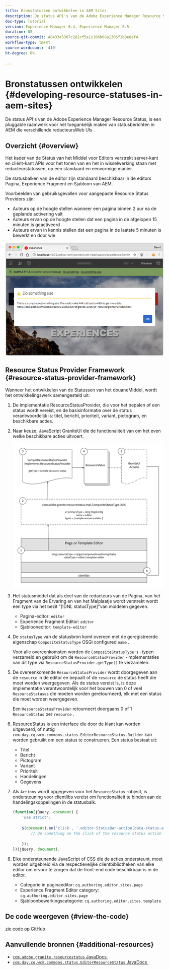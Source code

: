 ```yaml
---
title: Bronstatussen ontwikkelen in AEM Sites
description: De status API's van de Adobe Experience Manager Resource Status, is een pluggable raamwerk voor het toegankelijk maken van statusberichten in AEM die verschillende redacteursWeb UIs .
doc-type: Tutorial
version: Experience Manager 6.4, Experience Manager 6.5
duration: 88
source-git-commit: 48433a5367c281cf5a1c106b08a1306f1b0e8ef4
workflow-type: tm+mt
source-wordcount: '410'
ht-degree: 0%

---
```



# Bronstatussen ontwikkelen {#developing-resource-statuses-in-aem-sites}

De status API&#39;s van de Adobe Experience Manager Resource Status, is een pluggable raamwerk voor het toegankelijk maken van statusberichten in AEM die verschillende redacteursWeb UIs .

## Overzicht {#overview}

Het kader van de Status van het Middel voor Editors verstrekt server-kant en cliënt-kant APIs voor het tonen van en het in wisselwerking staan met redacteurstatussen, op een standaard en eenvormige manier.

De statusbalken van de editor zijn standaard beschikbaar in de editors Pagina, Experience Fragment en Sjabloon van AEM.

Voorbeelden van gebruiksgevallen voor aangepaste Resource Status Providers zijn:

* Auteurs op de hoogte stellen wanneer een pagina binnen 2 uur na de geplande activering valt
* Auteurs ervan op de hoogte stellen dat een pagina in de afgelopen 15 minuten is geactiveerd
* Auteurs ervan in kennis stellen dat een pagina in de laatste 5 minuten is bewerkt en door wie

![&#x200B; overzicht van het de redacteursmiddel van AEM &#x200B;](assets/sample-editor-resource-status-screenshot.png)

## Resource Status Provider Framework {#resource-status-provider-framework}

Wanneer het ontwikkelen van de Statussen van het douaneMiddel, wordt het ontwikkelingswerk samengesteld uit:

1. De implementatie ResourceStatusProvider, die voor het bepalen of een status wordt vereist, en de basisinformatie over de status verantwoordelijk is: titel, bericht, prioriteit, variant, pictogram, en beschikbare acties.
2. Naar keuze, JavaScript GraniteUI die de functionaliteit van om het even welke beschikbare acties uitvoert.

   ![&#x200B; architectuur van de middelstatus &#x200B;](assets/sample-editor-resource-status-application-architecture.png)

3. Het statusmiddel dat als deel van de redacteurs van de Pagina, van het Fragment van de Ervaring en van het Malplaatje wordt verstrekt wordt een type via het bezit &quot;[!DNL statusType]&quot;van middelen gegeven.

   * Pagina-editor: `editor`
   * Experience Fragment Editor: `editor`
   * Sjablooneditor: `template-editor`

4. De `statusType` van de statusbron komt overeen met de geregistreerde eigenschap `CompositeStatusType` OSGi configured `name` .

   Voor alle overeenkomsten worden de `CompositeStatusType's` -typen verzameld en gebruikt om de `ResourceStatusProvider` -implementaties van dit type via `ResourceStatusProvider.getType()` te verzamelen.

5. De overeenkomende `ResourceStatusProvider` wordt doorgegeven aan de `resource` in de editor en bepaalt of de `resource` de status heeft die moet worden weergegeven. Als de status vereist is, is deze implementatie verantwoordelijk voor het bouwen van 0 of veel `ResourceStatuses` die moeten worden geretourneerd, elk met een status die moet worden weergegeven.

   Een `ResourceStatusProvider` retourneert doorgaans 0 of 1 `ResourceStatus` per `resource` .

6. ResourceStatus is een interface die door de klant kan worden uitgevoerd, of nuttig `com.day.cq.wcm.commons.status.EditorResourceStatus.Builder` kan worden gebruikt om een status te construeren. Een status bestaat uit:

   * Titel
   * Bericht
   * Pictogram
   * Variant
   * Prioriteit
   * Handelingen
   * Gegevens

7. Als `Actions` wordt opgegeven voor het `ResourceStatus` -object, is ondersteuning voor clientlibs vereist om functionaliteit te binden aan de handelingskoppelingen in de statusbalk.

   ```js
   (function(jQuery, document) {
       'use strict';
   
       $(document).on('click', '.editor-StatusBar-action[data-status-action-id="do-something"]', function () {
           // Do something on the click of the resource status action
   
       });
   })(jQuery, document);
   ```

8. Elke ondersteunende JavaScript of CSS die de acties ondersteunt, moet worden uitgebreid via de respectievelijke clientbibliotheken van elke editor om ervoor te zorgen dat de front-end code beschikbaar is in de editor.

   * Categorie in paginaeditor: `cq.authoring.editor.sites.page`
   * Experience Fragment Editor category: `cq.authoring.editor.sites.page`
   * Sjabloonbewerkingscategorie: `cq.authoring.editor.sites.template`

## De code weergeven {#view-the-code}

[&#x200B; zie code op GitHub &#x200B;](https://github.com/Adobe-Consulting-Services/acs-aem-samples/tree/master/bundle/src/main/java/com/adobe/acs/samples/resourcestatus/impl/SampleEditorResourceStatusProvider.java)

## Aanvullende bronnen {#additional-resources}

* [`com.adobe.granite.resourcestatus` JavaDocs &#x200B;](https://helpx.adobe.com/experience-manager/6-5/sites/developing/using/reference-materials/javadoc/com/adobe/granite/resourcestatus/package-summary.html)
* [`com.day.cq.wcm.commons.status.EditorResourceStatus` JavaDocs &#x200B;](https://helpx.adobe.com/experience-manager/6-5/sites/developing/using/reference-materials/javadoc/com/day/cq/wcm/commons/status/EditorResourceStatus.html)

